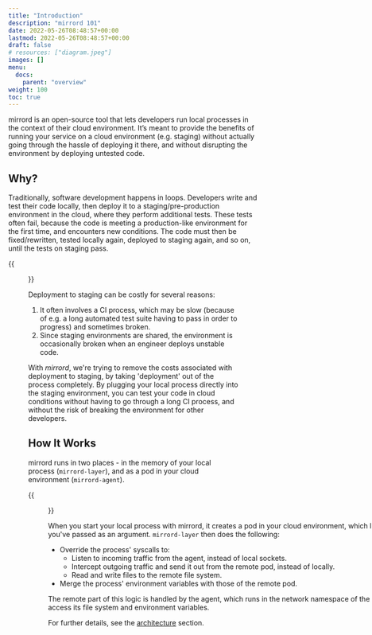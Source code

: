 ```yaml
---
title: "Introduction"
description: "mirrord 101"
date: 2022-05-26T08:48:57+00:00
lastmod: 2022-05-26T08:48:57+00:00
draft: false
# resources: ["diagram.jpeg"]
images: []
menu:
  docs:
    parent: "overview"
weight: 100
toc: true
---
```


mirrord is an open-source tool that lets developers run local processes in the context of their cloud environment. It’s meant to provide the benefits of running your service on a cloud environment (e.g. staging) without actually going through the hassle of deploying it there, and without disrupting the environment by deploying untested code.

## Why?

Traditionally, software development happens in loops. Developers write and test their code locally, then deploy it to a staging/pre-production environment in the cloud, where they perform additional tests. These tests often fail, because the code is meeting a production-like environment for the first time, and encounters new conditions. The code must then be fixed/rewritten, tested locally again, deployed to staging again, and so on, until the tests on staging pass.

{{<figure src="loop.png" class="bg-white center">}}

Deployment to staging can be costly for several reasons:

1. It often involves a CI process, which may be slow (because of e.g. a long automated test suite having to pass in order to progress) and sometimes broken.
2. Since staging environments are shared, the environment is occasionally broken when an engineer deploys unstable code.

With *mirrord*, we're trying to remove the costs associated with deployment to staging, by taking 'deployment' out of the process completely. By plugging your local process directly into the staging environment, you can test your code in cloud conditions without having to go through a long CI process, and without the risk of breaking the environment for other developers.

## How It Works

mirrord runs in two places - in the memory of your local process (`mirrord-layer`), and as a pod in your cloud environment (`mirrord-agent`).

{{<figure src="../architecture/architecture.svg" alt="mirrord - Basic Architecture" class="bg-white center large-width zoomable" style="overflow:hidden; width:795px" >}}

When you start your local process with mirrord, it creates a pod in your cloud environment, which listens in on the pod you've passed as an argument. `mirrord-layer` then does the following:
* Override the process' syscalls to:
  * Listen to incoming traffic from the agent, instead of local sockets.
  * Intercept outgoing traffic and send it out from the remote pod, instead of locally.
  * Read and write files to the remote file system.
* Merge the process' environment variables with those of the remote pod.

The remote part of this logic is handled by the agent, which runs in the network namespace of the remote pod, and can access its file system and environment variables.

For further details, see the [architecture](../architecture) section.

